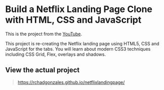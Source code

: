 # Build a Netflix Landing Page Clone with HTML, CSS and JavaScript

This is the project from the [YouTube](https://www.youtube.com/watch?v=P7t13SGytRk).

This project is re-creating the Netflix landing page using HTML5, CSS and JavaScript for the tabs. You will learn about modern CSS3 techniques including CSS Grid, Flex, overlays and shadows.

## View the actual project

> https://rchadgonzales.github.io/netflixlandingpage/
